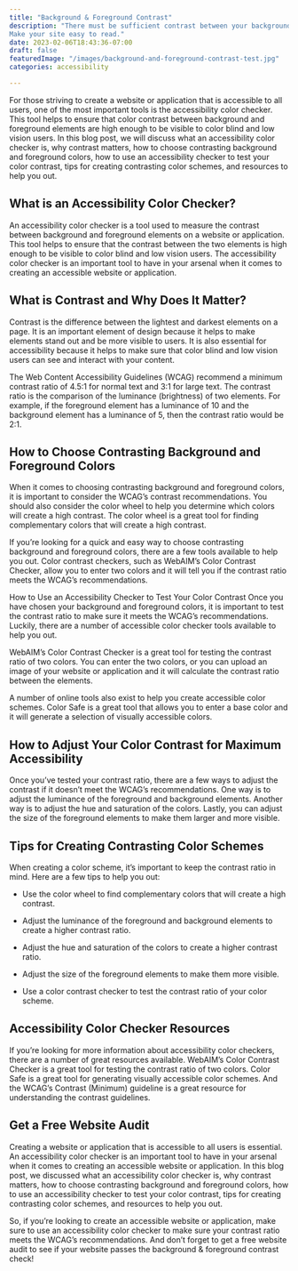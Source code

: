 ```yaml
---
title: "Background & Foreground Contrast"
description: "There must be sufficient contrast between your background and content in the foreground.
Make your site easy to read."
date: 2023-02-06T18:43:36-07:00
draft: false
featuredImage: "/images/background-and-foreground-contrast-test.jpg"
categories: accessibility

---
```


For those striving to create a website or application that is accessible to all users, one of the most important tools is the accessibility color checker. This tool helps to ensure that color contrast between background and foreground elements are high enough to be visible to color blind and low vision users. In this blog post, we will discuss what an accessibility color checker is, why contrast matters, how to choose contrasting background and foreground colors, how to use an accessibility checker to test your color contrast, tips for creating contrasting color schemes, and resources to help you out.

## What is an Accessibility Color Checker?
An accessibility color checker is a tool used to measure the contrast between background and foreground elements on a website or application. This tool helps to ensure that the contrast between the two elements is high enough to be visible to color blind and low vision users. The accessibility color checker is an important tool to have in your arsenal when it comes to creating an accessible website or application.

## What is Contrast and Why Does It Matter?
Contrast is the difference between the lightest and darkest elements on a page. It is an important element of design because it helps to make elements stand out and be more visible to users. It is also essential for accessibility because it helps to make sure that color blind and low vision users can see and interact with your content.

The Web Content Accessibility Guidelines (WCAG) recommend a minimum contrast ratio of 4.5:1 for normal text and 3:1 for large text. The contrast ratio is the comparison of the luminance (brightness) of two elements. For example, if the foreground element has a luminance of 10 and the background element has a luminance of 5, then the contrast ratio would be 2:1.

## How to Choose Contrasting Background and Foreground Colors
When it comes to choosing contrasting background and foreground colors, it is important to consider the WCAG’s contrast recommendations. You should also consider the color wheel to help you determine which colors will create a high contrast. The color wheel is a great tool for finding complementary colors that will create a high contrast.

If you’re looking for a quick and easy way to choose contrasting background and foreground colors, there are a few tools available to help you out. Color contrast checkers, such as WebAIM’s Color Contrast Checker, allow you to enter two colors and it will tell you if the contrast ratio meets the WCAG’s recommendations.

How to Use an Accessibility Checker to Test Your Color Contrast
Once you have chosen your background and foreground colors, it is important to test the contrast ratio to make sure it meets the WCAG’s recommendations. Luckily, there are a number of accessible color checker tools available to help you out.

WebAIM’s Color Contrast Checker is a great tool for testing the contrast ratio of two colors. You can enter the two colors, or you can upload an image of your website or application and it will calculate the contrast ratio between the elements.

A number of online tools also exist to help you create accessible color schemes. Color Safe is a great tool that allows you to enter a base color and it will generate a selection of visually accessible colors.

## How to Adjust Your Color Contrast for Maximum Accessibility
Once you’ve tested your contrast ratio, there are a few ways to adjust the contrast if it doesn’t meet the WCAG’s recommendations. One way is to adjust the luminance of the foreground and background elements. Another way is to adjust the hue and saturation of the colors. Lastly, you can adjust the size of the foreground elements to make them larger and more visible.

## Tips for Creating Contrasting Color Schemes
When creating a color scheme, it’s important to keep the contrast ratio in mind. Here are a few tips to help you out:

- Use the color wheel to find complementary colors that will create a high contrast.

- Adjust the luminance of the foreground and background elements to create a higher contrast ratio.

- Adjust the hue and saturation of the colors to create a higher contrast ratio.

- Adjust the size of the foreground elements to make them more visible.

- Use a color contrast checker to test the contrast ratio of your color scheme.

## Accessibility Color Checker Resources
If you’re looking for more information about accessibility color checkers, there are a number of great resources available. WebAIM’s Color Contrast Checker is a great tool for testing the contrast ratio of two colors. Color Safe is a great tool for generating visually accessible color schemes. And the WCAG’s Contrast (Minimum) guideline is a great resource for understanding the contrast guidelines.

## Get a Free Website Audit
Creating a website or application that is accessible to all users is essential. An accessibility color checker is an important tool to have in your arsenal when it comes to creating an accessible website or application. In this blog post, we discussed what an accessibility color checker is, why contrast matters, how to choose contrasting background and foreground colors, how to use an accessibility checker to test your color contrast, tips for creating contrasting color schemes, and resources to help you out.

So, if you’re looking to create an accessible website or application, make sure to use an accessibility color checker to make sure your contrast ratio meets the WCAG’s recommendations. And don’t forget to get a free website audit to see if your website passes the background & foreground contrast check!

